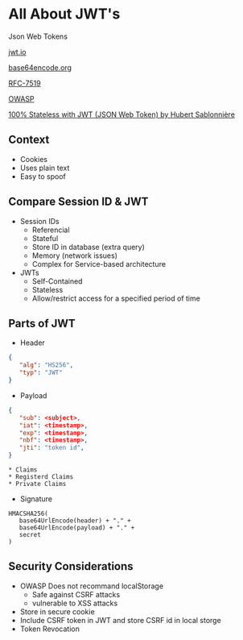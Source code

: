 # All About JWT's

Json Web Tokens

[jwt.io](https://jwt.io/)

[base64encode.org](https://www.base64encode.org/)

[RFC-7519](https://tools.ietf.org/html/rfc7519)

[OWASP](https://www.owasp.org/index.php/Main_Page)

[100% Stateless with JWT (JSON Web Token) by Hubert Sablonnière](https://www.youtube.com/watch?v=67mezK3NzpU)

## Context
- Cookies 
- Uses plain text
- Easy to spoof

## Compare Session ID & JWT
- Session IDs
   * Referencial
   * Stateful
   * Store ID in database (extra query)
   * Memory (network issues)
   * Complex for Service-based architecture
- JWTs
   * Self-Contained 
   * Stateless
   * Allow/restrict access for a specified period of time

## Parts of JWT
- Header
```json
{
   "alg": "HS256",
   "typ": "JWT"
}
```
- Payload
```json
{
   "sub": <subject>,
   "iat": <timestamp>,
   "exp": <timestamp>,
   "nbf": <timestamp>,
   "jti": "token id",
}
```
    * Claims 
    * Registerd Claims
    * Private Claims
- Signature
```
HMACSHA256(
   base64UrlEncode(header) + "." +
   base64UrlEncode(payload) + "." +
   secret
)
```

## Security Considerations
- OWASP Does not recommand localStorage 
    * Safe against CSRF attacks
    * vulnerable to XSS attacks
- Store in secure cookie
- Include CSRF token in JWT and store CSRF id in local storge
- Token Revocation



